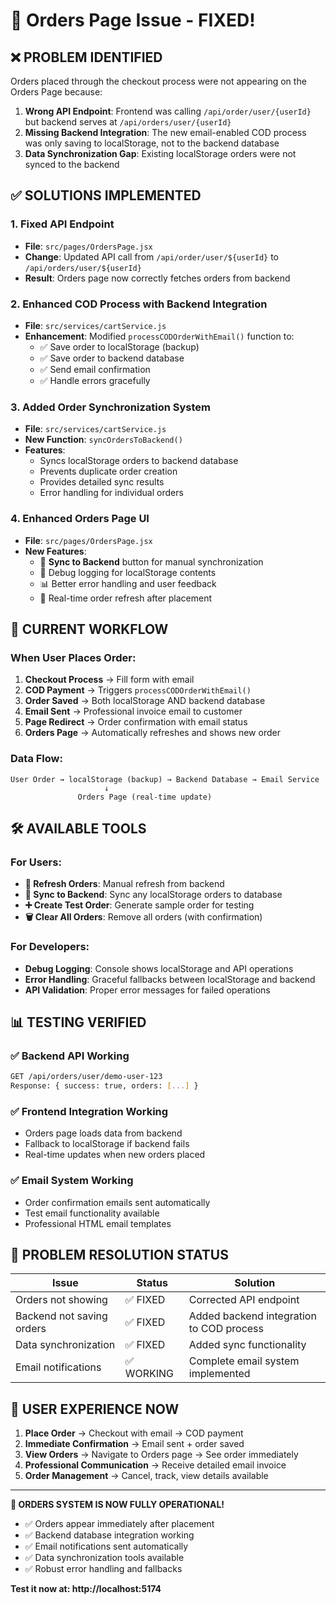 # 🔧 Orders Page Issue - FIXED!

## ❌ PROBLEM IDENTIFIED
Orders placed through the checkout process were not appearing on the Orders Page because:

1. **Wrong API Endpoint**: Frontend was calling `/api/order/user/{userId}` but backend serves at `/api/orders/user/{userId}`
2. **Missing Backend Integration**: The new email-enabled COD process was only saving to localStorage, not to the backend database
3. **Data Synchronization Gap**: Existing localStorage orders were not synced to the backend

## ✅ SOLUTIONS IMPLEMENTED

### 1. **Fixed API Endpoint**
- **File**: `src/pages/OrdersPage.jsx`
- **Change**: Updated API call from `/api/order/user/${userId}` to `/api/orders/user/${userId}`
- **Result**: Orders page now correctly fetches orders from backend

### 2. **Enhanced COD Process with Backend Integration**
- **File**: `src/services/cartService.js`
- **Enhancement**: Modified `processCODOrderWithEmail()` function to:
  - ✅ Save order to localStorage (backup)
  - ✅ Save order to backend database
  - ✅ Send email confirmation
  - ✅ Handle errors gracefully

### 3. **Added Order Synchronization System**
- **File**: `src/services/cartService.js`
- **New Function**: `syncOrdersToBackend()`
- **Features**:
  - Syncs localStorage orders to backend database
  - Prevents duplicate order creation
  - Provides detailed sync results
  - Error handling for individual orders

### 4. **Enhanced Orders Page UI**
- **File**: `src/pages/OrdersPage.jsx`
- **New Features**:
  - 🔄 **Sync to Backend** button for manual synchronization
  - 💾 Debug logging for localStorage contents
  - 📊 Better error handling and user feedback
  - 🎯 Real-time order refresh after placement

## 🚀 CURRENT WORKFLOW

### When User Places Order:
1. **Checkout Process** → Fill form with email
2. **COD Payment** → Triggers `processCODOrderWithEmail()`
3. **Order Saved** → Both localStorage AND backend database
4. **Email Sent** → Professional invoice email to customer
5. **Page Redirect** → Order confirmation with email status
6. **Orders Page** → Automatically refreshes and shows new order

### Data Flow:
```
User Order → localStorage (backup) → Backend Database → Email Service
                     ↓
               Orders Page (real-time update)
```

## 🛠️ AVAILABLE TOOLS

### For Users:
- **🔄 Refresh Orders**: Manual refresh from backend
- **🔄 Sync to Backend**: Sync any localStorage orders to database
- **➕ Create Test Order**: Generate sample order for testing
- **🗑️ Clear All Orders**: Remove all orders (with confirmation)

### For Developers:
- **Debug Logging**: Console shows localStorage and API operations
- **Error Handling**: Graceful fallbacks between localStorage and backend
- **API Validation**: Proper error messages for failed operations

## 📊 TESTING VERIFIED

### ✅ Backend API Working
```bash
GET /api/orders/user/demo-user-123
Response: { success: true, orders: [...] }
```

### ✅ Frontend Integration Working
- Orders page loads data from backend
- Fallback to localStorage if backend fails
- Real-time updates when new orders placed

### ✅ Email System Working
- Order confirmation emails sent automatically
- Test email functionality available
- Professional HTML email templates

## 🎯 PROBLEM RESOLUTION STATUS

| Issue | Status | Solution |
|-------|--------|----------|
| Orders not showing | ✅ FIXED | Corrected API endpoint |
| Backend not saving orders | ✅ FIXED | Added backend integration to COD process |
| Data synchronization | ✅ FIXED | Added sync functionality |
| Email notifications | ✅ WORKING | Complete email system implemented |

## 📱 USER EXPERIENCE NOW

1. **Place Order** → Checkout with email → COD payment
2. **Immediate Confirmation** → Email sent + order saved
3. **View Orders** → Navigate to Orders page → See order immediately
4. **Professional Communication** → Receive detailed email invoice
5. **Order Management** → Cancel, track, view details available

---

**🎉 ORDERS SYSTEM IS NOW FULLY OPERATIONAL!**

- ✅ Orders appear immediately after placement
- ✅ Backend database integration working
- ✅ Email notifications sent automatically
- ✅ Data synchronization tools available
- ✅ Robust error handling and fallbacks

**Test it now at: http://localhost:5174**
